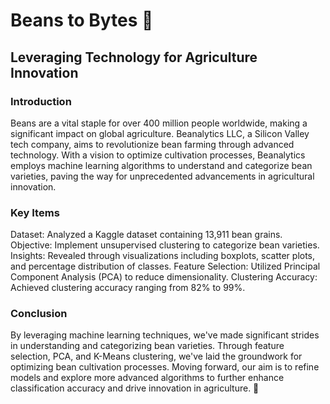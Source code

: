 # Beans to Bytes 🌱
## Leveraging Technology for Agriculture Innovation
### Introduction
Beans are a vital staple for over 400 million people worldwide, making a significant impact on global agriculture. Beanalytics LLC, a Silicon Valley tech company, aims to revolutionize bean farming through advanced technology. With a vision to optimize cultivation processes, Beanalytics employs machine learning algorithms to understand and categorize bean varieties, paving the way for unprecedented advancements in agricultural innovation.

### Key Items
Dataset: Analyzed a Kaggle dataset containing 13,911 bean grains.
Objective: Implement unsupervised clustering to categorize bean varieties.
Insights: Revealed through visualizations including boxplots, scatter plots, and percentage distribution of classes.
Feature Selection: Utilized Principal Component Analysis (PCA) to reduce dimensionality.
Clustering Accuracy: Achieved clustering accuracy ranging from 82% to 99%.

### Conclusion
By leveraging machine learning techniques, we've made significant strides in understanding and categorizing bean varieties. Through feature selection, PCA, and K-Means clustering, we've laid the groundwork for optimizing bean cultivation processes. Moving forward, our aim is to refine models and explore more advanced algorithms to further enhance classification accuracy and drive innovation in agriculture. 🚀
